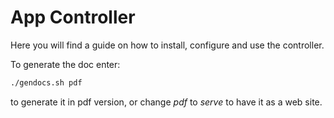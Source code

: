 # App Controller

Here you will find a guide on how to install, configure and use the controller.

To generate the doc enter:

```bash
./gendocs.sh pdf
```

 to generate it in pdf version, or change *pdf* to *serve* to have it as a web site.